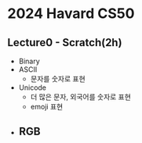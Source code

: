 # 2024 Havard CS50
## Lecture0 - Scratch(2h)
- Binary
- ASCII
  - 문자를 숫자로 표현
- Unicode
  - 더 많은 문자, 외국어를 숫자로 표현
  - emoji 표현
- RGB
  - 